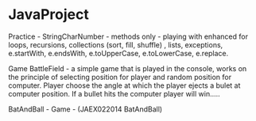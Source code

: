 # JavaProject

Practice - StringCharNumber - methods only - playing with enhanced for loops, recursions, collections (sort, fill, shuffle) , lists, exceptions, e.startWith, e.endsWith, e.toUpperCase, e.toLowerCase, e.replace.

Game BattleField - a simple game that is played in the console, works on the principle of selecting position for player and random position for computer. Player choose the angle at which the player ejects a bulet at computer position. If a bullet hits the computer player will win.....

BatAndBall - Game - (JAEX022014 BatAndBall) 
